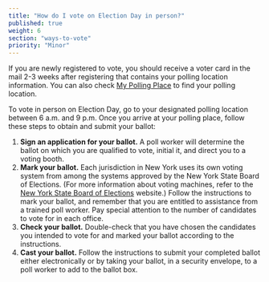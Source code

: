 ```yaml
---
title: "How do I vote on Election Day in person?"
published: true
weight: 6
section: "ways-to-vote"
priority: "Minor"
---
```

If you are newly registered to vote, you should receive a voter card in the mail 2-3 weeks after registering that contains your polling location information. You can also check [My Polling Place](#section-my-polling-place) to find your polling location.  

To vote in person on Election Day, go to your designated polling location between 6 a.m. and 9 p.m. Once you arrive at your polling place, follow these steps to obtain and submit your ballot:  
1. **Sign an application for your ballot.** A poll worker will determine the ballot on which you are qualified to vote, initial it, and direct you to a voting booth.  
2. **Mark your ballot.** Each jurisdiction in New York uses its own voting system from among the systems approved by the New York State Board of Elections. (For more information about voting machines, refer to the [New York State Board of Elections](http://www.elections.ny.gov/VotingMachines.html) website.) Follow the instructions to mark your ballot, and remember that you are entitled to assistance from a trained poll worker. Pay special attention to the number of candidates to vote for in each office.  
3. **Check your ballot.** Double-check that you have chosen the candidates you intended to vote for and marked your ballot according to the instructions.  
4. **Cast your ballot.** Follow the instructions to submit your completed ballot either electronically or by taking your ballot, in a security envelope, to a poll worker to add to the ballot box.  
